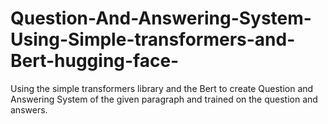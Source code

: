 # Question-And-Answering-System-Using-Simple-transformers-and-Bert-hugging-face-
Using the simple transformers  library and the Bert to create Question and Answering System of the given paragraph and trained on the question and answers.
